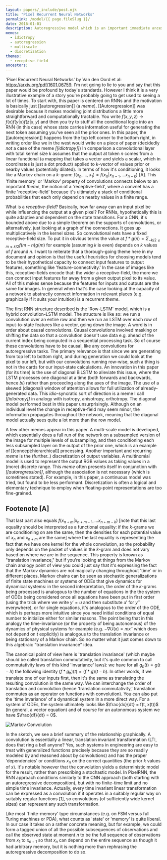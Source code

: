 ```yaml
---
layout: papers/_include/post.njk
title: "Pixel Recurrent Neural Networks"
permalink: /model/{{ page.fileSlug }}/
date: 2016-01-01
description: Autoregressive model which is an important immediate ancestor to Wavenet
memes:
  - idiotropy
  - autoregression
  - multiscale
  - discretization
themes:
  - receptive-field
ancestors:
---
```


'Pixel Recurrent Neural Networks' by Van den Oord et al: https://arxiv.org/pdf/1601.06759.  I'm not going to lie to you and say that this paper would be profound by today's standards. However I think it is a very illustrative example of a story you're probably going to get used to seeing a lot of times. To start with, this paper is centered on RNNs and the motivation is basically just [[autoregression]] (a *meme*). [[Autoregression]] was desirable because it makes modeling joint distributions a little more straightforward and computationally tractable. You write $f(x,y,z) \rightarrow f(x)f(y | x)f(z | x, y)$ and then you try to stuff all the conditional logic into an RNN (in this case) whose state carries information useful for generating the next token assuming you've seen all the prior ones. In this paper, the [[autoregression]] happens from the top left corner to the bottom right, in writing order like we in the west would write on a piece of paper (decidedly *not* a case of the meme *[[idiotropy]]*) In comparison a convolutional layer with total kernel size $k$ assumes that the output at token $n$ comes from a linear functional (a mapping that takes a vector and yields a scalar, which in coordinates is just a dot product) applied to $k$-vector of values prior or nearby values (potentially dilated). In terms of how it's conditioning, it looks like a Markov chain on a $k$-gram: $f(x_n, ..., x_1) = f(x_n | x_{n-1}, ... x_{n-k})$ [A].  This 'finite memory' or 'Markov' property of convolutions connects below to an important *theme*, the notion of a 'receptive-field', where a convnet has a finite 'receptive-field' because it's ultimately a stack of conditional probabilities that each only depend on nearby values in a finite range.

What is a *receptive-field*? Basically, how far away can an input pixel be while influencing the output at a given pixel? For RNNs, hypothetically this is quite adaptive and dependent on the state transitions. For a CNN, it's bounded above due to a simple theorem on the supports of convolutions, or alternatively, just looking at a graph of the connections. It goes up multiplicatively in the kernel sizes. So convolutional nets have a fixed receptive-field size. To put it in obvious terms the value at $f * g (n) = \Sigma_{-k/2 \leq m \leq k/2} f(m - n)g(m)$ for example (assuming $k$ is even) depends on $k$ values of $f$ around $n$. I want to reiterate that a thorough-going theme here in my document and opinion is that the useful heuristics for choosing models tend to be their hypothetical capacity to connect input features to output features, something like 'feature-connectivity.' In the case of images like this, receptive-fields encode that: the wider a receptive-field, the more we can connect input features far away from a given output pixel to its value. All of this makes sense because the features for inputs and outputs are the same for images. In general when that's the case looking at the capacity of a network to abstractly connect information in relevant places (e.g. graphically if it suits your intuition) is a recurrent *theme*.

 The first RNN structure described is the 'Row-LSTM' model, which is a hybrid convolution-LSTM model. The structure is like so: we run a convolution over an entire row and then we run an LSTM over each row of input-to-state features like a vector, going down the image.  A word is in order about causal convolutions. Causal convolutions involved masking or shifting the data so that a convolution doesn't use data e.g. ahead of the current index being computed in a sequential processing task. So of course these convolutions have to be causal, like any convolutions for autoregressive tasks. The primary relevance is that since we are generating from top left to bottom right, and during generation we could look at the pixel to our left, but with our convolutions running row-wise, such a thing is not in the cards for our input-state calculations. An innovation in this paper (for its time) is the use of diagonal BiLSTM to alleviate this issue, where the LSTM processes one diagonal at a time (both forwards and backwards, hence *bi*) rather than proceeding along the axes of the image. The use of a skewed (diagonal) window of attention allows for full utilization of already-generated data. This *idio*-syncratic sort of direction is a meme I call *[[idiotropy]]* in analogy with isotropy, anisotropy, orthotropy. The diagonal model performed best in this paper unsurprisingly. Although on an individual level the change in receptive-field may seem minor, the information propagates throughout the network, meaning that the diagonal model actually sees quite a lot more than the row model.

A few other memes appear in this paper. A multi-scale model is developed, which essentially does a full run of the network on a subsampled version of the image for multiple levels of subsampling, and then conditioning each less subsampled layer on the output of the prior one, which is an example of [[concept:hierarchical]] processing. Another important and recurring *meme* is the (further..) discretization of output variables. A multinomial model is used to represent the output RGB values as taking values in a (more) discrete range. This *meme* often presents itself in conjunction with *[[autoregression]]*, although the association is not necessary (which is sometimes stated). For example, in this paper, a continuous model was tried, but found to be less performant. Discretization is often a logical and elementary technique to employ when floating-point representations are too fine-grained. 

## Footenote [A]

That last part also equals $f(x_{n+m} | x_{n+m-1}, ... x_{n+m-k})$ [note that this last equality should be interpreted as a functional equality: if the $k$-grams we are conditioning on are the same, then the densities for each potential value of $x_n$ and $x_{n+m}$ are the same] where the last equality is representing the fact that we have one kernel for the whole convolution, so the probability only depends on the packet of values in the $k$-gram and does not vary based on where we are in the sequence. This property is known as "translation invariance," but if you're looking at things from the Markov chain analogy point of view you could just say that it's expressing the fact that the Markov dynamics are not magically changing throughout 'time' or in different places. Markov chains can be seen as stochastic generalizations of finite state machines or systems of ODEs that give dynamics for dynamical systems: in the second interpretation, the order of the $k$-grams being processed is analogous to the number of equations in the the system of ODEs being considered once all equations have been put in first order (using the trick where we write $y' = u$ and then substitute $u'$ for $y''$ everywhere), or for single equations, it's analogous to the order of the ODE, which is perhaps more intuitive since you need initial conditions of equal number to initialize either for similar reasons. The point being that in this analogy the time-invariance (or the property of being autonomous) of the dynamics of physical systems for example (e.g. $-\nabla U(x) = mx''$ which does not depend on $t$ explicitly) is analogous to the translation invariance or being stationary of a Markov chain. So no matter what it just comes down to this algebraic "translation invariance" idea. 

The canonical point of view here is 'translation invariance' (which maybe should be called translation commutativity, but it's quite common to call commutativity laws of this kind 'invariance' laws): we have for all $g_h(t) = g(t-h)$ the following identity $(f * g_h)(t) = (f * g)(t-h)$. In other words, if we translate one of our inputs first, then it's the same as translating the resulting convolution in the same way. We can interchange the order of translation and convolution (hence 'translation commutativity,' translation commutes as an operator on functions with convolution). You can also put the 'time invariance' of a dynamical system in a more direct way. For a system of ODEs, the system ultimately looks like $\frac{dx}{dt} = f(t, x(t))$ (in general, a vector equation) and of course for an autonomous system we have $\frac{df}{dt} = 0$. 
	
![Markov Convolution](/images/markov-convolution.png)

In the sketch, we see a brief summary of the relationship graphically. A convolution is essentially a linear, translation invariant transformation (LTI, does that ring a bell anyone? Yes, such systems in engineering are easy to treat with generalized functions precisely because they are so readily modeled by and reasoned about by convolutions) and has the proper 'dependencies' or conditions $x_n$ on the correct quantities (the prior $k$ values of $x$). It's notable however that the convolution yields a deterministic model for the result, rather than prescribing a stochastic model. In PixelRNN, the RNN approach conditions similarly to the CNN approach (both starting with an autoregressive decomposition), but with no finite-time limit and no simple time invariance. Actually, every time invariant linear transformation can be expressed as a convolution if it operates in a suitably regular way on suitably regular functions [1], so convolutions (of sufficiently wide kernel sizes) can represent any such transformation. 

Like most 'finite-memory' type circumstances (e.g. on FSM versus full Turing machines or PDA), what counts as 'state' or 'memory' is quite liberal. In our case it takes on a rather concrete meaning, but for example, we could form a tagged union of all the possible subsequences of observations and call the observed state at moment $n$ to be the full sequence of observations from $x_1$ to $x_{n-1}$ so that $x_n$ can depend on the entire sequence as though it had arbitrary memory, but it is nothing more than rephrasing the autoregressive decomposition to do so.

